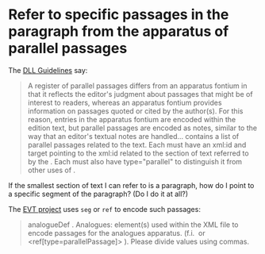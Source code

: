 # Refer to specific passages in the paragraph from the apparatus of parallel passages 

The [DLL Guidelines](https://digitallatin.github.io/guidelines/LDLT-Guidelines.html) say:

> A register of parallel passages differs from an apparatus fontium in that it reflects the editor's judgment about passages that might be of interest to readers, whereas an apparatus fontium provides information on passages quoted or cited by the author(s). For this reason, entries in the apparatus fontium are encoded within the edition text, but parallel passages are encoded as notes, similar to the way that an editor's textual notes are handled... <note> contains a list of parallel passages related to the text. Each <note> must have an xml:id and target pointing to the xml:id related to the section of text referred to by the <note>. Each <note> must also have type="parallel" to distinguish it from other uses of <note>.

If the smallest section of text I can refer to is a paragraph, how do I point to a specific segment of the paragraph? (Do I do it at all?)

The [EVT project](http://evt.labcd.unipi.it/) uses `seg` or `ref` to encode such passages:

> analogueDef​ . Analogues: element(s) used within the XML file to encode passages for the analogues apparatus. (f.i. ​ <seg> or ​ <ref[type=parallelPassage]>​ ). Please divide values using commas.
